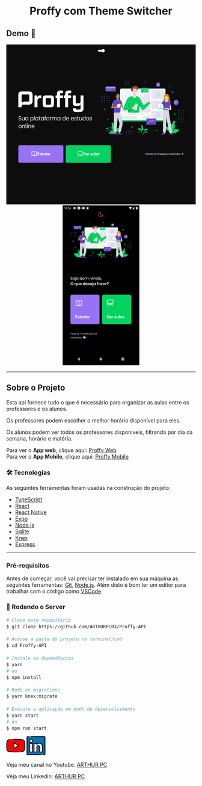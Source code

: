 <h1 style="text-align: center; font-weight: bold;">Proffy com Theme Switcher</h1>

## Demo 📸

<div align="center" >
  <img src="./github/GifWeb.gif" alt="demo-web" height="425">
  <img src="./github/GifMobile.gif" alt="demo-mobile" height="425">
</div>

---

## Sobre o Projeto

Esta api fornece tudo o que é necessário para organizar as aulas entre os professores e os alunos.

Os professores podem escolher o melhor horário disponível para eles.

Os alunos podem ver todos os professores disponíveis, filtrando por dia da semana, horário e matéria.

Para ver o **App web**, clique aqui: [Proffy Web](https://github.com/ARTHURPC03/Proffy) <br />
Para ver o **App Mobile**, clique aqui: [Proffy Mobile](https://github.com/ARTHURPC03/Proffy-Mobile)

### 🛠 Tecnologias

As seguintes ferramentas foram usadas na construção do projeto:

- [TypeScript](https://www.typescriptlang.org/)
- [React](https://pt-br.reactjs.org/)
- [React Native](https://reactnative.dev/)
- [Expo](https://expo.io/)
- [Node.js](https://nodejs.org/en/)
- [Sqlite](https://www.sqlite.org/index.html)
- [Knex](http://knexjs.org/)
- [Express](https://expressjs.com/)

---

### Pré-requisitos

Antes de começar, você vai precisar ter instalado em sua máquina as seguintes ferramentas:
[Git](https://git-scm.com), [Node.js](https://nodejs.org/en/).
Além disto é bom ter um editor para trabalhar com o código como [VSCode](https://code.visualstudio.com/)

### 🎲 Rodando o Server

```bash
# Clone este repositório
$ git clone https://github.com/ARTHURPC03/Proffy-API

# Acesse a pasta do projeto no terminal/cmd
$ cd Proffy-API

# Instale as dependências
$ yarn
# ou
$ npm install

# Rode as migrations
$ yarn knex:migrate

# Execute a aplicação em modo de desenvolvimento
$ yarn start
# ou
$ npm run start

```

<a href="https://www.youtube.com/c/arthurpc">
<img src="./github/youtube.png" alt="youtube" height="50"></a>
<a href="https://www.linkedin.com/in/arthurpc03/">
<img src="./github/linkedin.png" alt="linkedin" height="50"></a>
<br />

Veja meu canal no Youtube: [ARTHUR PC](https://www.youtube.com/c/arthurpc)

Veja meu Linkedin: [ARTHUR PC](https://www.linkedin.com/in/arthurpc03/)
